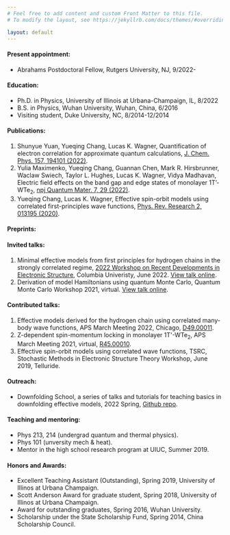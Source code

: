 ```yaml
---
# Feel free to add content and custom Front Matter to this file.
# To modify the layout, see https://jekyllrb.com/docs/themes/#overriding-theme-defaults

layout: default
---
```


#### Present appointment:
  - Abrahams Postdoctoral Fellow, Rutgers University, NJ, 9/2022-

#### Education:
  - Ph.D. in Physics, University of Illinois at Urbana-Champaign, IL, 8/2022
  - B.S. in Physics, Wuhan University, Wuhan, China, 6/2016
  - Visiting student, Duke University, NC, 8/2014-12/2014

#### Publications:
  1. Shunyue Yuan, Yueqing Chang, Lucas K. Wagner, Quantification of electron correlation for approximate quantum calculations, [J. Chem. Phys. 157, 194101 (2022)](https://aip.scitation.org/doi/10.1063/5.0119260).
  2. Yulia Maximenko, Yueqing Chang, Guannan Chen, Mark R. Hirsbrunner, Waclaw Swiech, Taylor L. Hughes, Lucas K. Wagner, Vidya Madhavan, Electric field effects on the band gap and edge states of monolayer 1T’-WTe<sub>2</sub>, [npj Quantum Mater. 7, 29 (2022)](https://www.nature.com/articles/s41535-022-00433-x).
  3. Yueqing Chang, Lucas K. Wagner, Effective spin-orbit models using correlated first-principles wave functions, [Phys. Rev. Research 2, 013195 (2020)](https://journals.aps.org/prresearch/abstract/10.1103/PhysRevResearch.2.013195).

#### Preprints:

#### Invited talks:
  1. Minimal effective models from first principles for hydrogen chains in the strongly correlated regime,
     [2022 Workshop on Recent Developments in Electronic Structure](https://www.apam.columbia.edu/international-workshop-recent-developments-electronic-structure-es22-1), Columbia Univeristy, June 2022. [View talk online](https://www.youtube.com/watch?v=r5WT8sGkfrk&t=4029s). 
  2. Derivation of model Hamiltonians using quantum Monte Carlo,
     Quantum Monte Carlo Workshop 2021, virtual. [View talk online](https://www.youtube.com/watch?v=DtU70-_7-dU&t=4s).   
     
#### Contributed talks:
  1. Effective models derived for the hydrogen chain using correlated many-body wave functions,
     APS March Meeting 2022, Chicago, [D49.00011](https://meetings.aps.org/Meeting/MAR22/Session/D49.11). 
  2. Z-dependent spin-momentum locking in monolayer 1T'-WTe<sub>2</sub>,
     APS March Meeting 2021, virtual, [R45.00010](https://meetings.aps.org/Meeting/MAR21/Session/R45.10).
  3. Effective spin-orbit models using correlated wave functions,
     TSRC, Stochastic Methods in Electronic Structure Theory Workshop, June 2019, Telluride.

#### Outreach:
  - Downfolding School, a series of talks and tutorials for teaching basics in downfolding effective models, 2022 Spring, [Github repo](https://github.com/WagnerGroup/downfolding_school).

#### Teaching and mentoring:
  - Phys 213, 214 (undergrad quantum and thermal physics).
  - Phys 101 (unversity mech & heat).
  - Mentor in the high school research program at UIUC, Summer 2019.

#### Honors and Awards:
  - Excellent Teaching Assistant (Outstanding), Spring 2019, University of Illinos at Urbana Champaign.
  - Scott Anderson Award for graduate student, Spring 2018, University of Illinos at Urbana Champaign.
  - Award for outstanding graduates, Spring 2016, Wuhan University.
  - Scholarship under the State Scholarship Fund, Spring 2014, China Scholarship Council.
